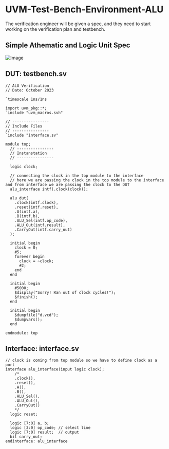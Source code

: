# UVM-Test-Bench-Environment-ALU
The verification engineer will be given a spec, and they need to start working on the verification plan and testbench. 

## Simple Athematic and Logic Unit Spec
![image](https://github.com/srsapireddy/UVM-Test-Bench-Environment-ALU/assets/32967087/d267b301-03f8-476a-ae27-b803ebf6832b)

## DUT: testbench.sv
```
// ALU Verification
// Date: October 2023

`timescale 1ns/1ns

import uvm_pkg::*;
`include "uvm_macros.svh"

// ----------------
// Include Files
// ----------------
`include "interface.sv"

module top;
  // ----------------
  // Instanstation
  // ----------------
  
  logic clock;
  
  // connecting the clock in the top module to the interface
  // here we are passing the clock in the top module to the interface and from interface we are passing the clock to the DUT
  alu_interface intf(.clock(clock));
  
  alu dut(
    .clock(intf.clock),
    .reset(intf.reset),
    .A(intf.a),
    .B(intf.b),
    .ALU_Sel(intf.op_code),
    .ALU_Out(intf.result),
    .CarryOut(intf.carry_out)
  );
  
  initial begin
    clock = 0;
    #5;
    forever begin
      clock = ~clock;
      #2;
    end
  end
  
  initial begin
    #5000;
    $display("Sorry! Ran out of clock cycles!");
    $finish();
  end
  
  initial begin
    $dumpfile("d.vcd");
    $dumpvars();
  end
  
endmodule: top
```

## Interface: interface.sv
```
// clock is coming from top module so we have to define clock as a port
interface alu_interface(input logic clock);
    /*
    .clock(),
    .reset(),
    .A(),
    .B(),
    .ALU_Sel(),
    .ALU_Out(),
    .CarryOut()
    */
  logic reset;
  
  logic [7:0] a, b;
  logic [3:0] op_code; // select line
  logic [7:0] result;  // output
  bit carry_out;
endinterface: alu_interface
```

